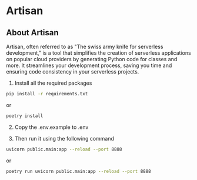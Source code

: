 # Artisan

## About Artisan
Artisan, often referred to as "The swiss army knife for serverless development," is a tool that simplifies the creation of serverless applications on popular cloud providers by generating Python code for classes and more. It streamlines your development process, saving you time and ensuring code consistency in your serverless projects.

1. Install all the required packages
```bash
pip install -r requirements.txt
```

or

```bash
poetry install
````

2. Copy the .env.example to .env

3. Then run it using the following command
```bash
uvicorn public.main:app --reload --port 8888
```
or
```bash
poetry run uvicorn public.main:app --reload --port 8888
```
